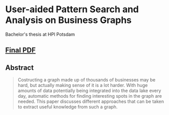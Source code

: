 # User-aided Pattern Search and Analysis on Business Graphs
Bachelor's thesis at HPI Potsdam

## [Final PDF](/ba-milan-gruner.pdf)

## Abstract
> Costructing a graph made up of thousands of businesses may be hard, but actually making sense of it is a lot harder.
> With huge amounts of data potentially being integrated into the data lake every day, automatic methods for finding interesting spots in the graph are needed.
> This paper discusses different approaches that can be taken to extract useful knowledge from such a graph.
